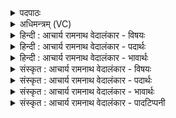 <details><summary>पदपाठः</summary>

त꣢म्। उ꣣। अभि꣢। प्र। गा꣣यत। पु꣣रुहूत꣢म्। पु꣣रु। हूत꣢म्। पु꣣रुष्टुत꣢म्। पु꣣रु। स्तुत꣢म्। इ꣡न्द्र꣢꣯म्। गी꣣र्भिः꣢। त꣣विष꣢म्। आ। वि꣣वासत। ३८२।
</details>

<details><summary>अधिमन्त्रम् (VC)</summary>

- इन्द्रः
- गोषूक्त्यश्वसूक्तिनौ काण्वायनौ
- उष्णिक्
- ऋषभः
- ऐन्द्रं काण्डम्
</details>

<details><summary>हिन्दी : आचार्य रामनाथ वेदालंकार - विषयः</summary>

अगले मन्त्र में परमेश्वर की महिमा गाने के लिए मनुष्यों को प्रेरित किया गया है।
</details>

<details><summary>हिन्दी : आचार्य रामनाथ वेदालंकार - पदार्थः</summary>

पदार्थान्वयभाषाः -  हे मनुष्यो ! (तम् उ) उसी (पुरुस्तुतम्) बहुत अधिक कीर्तिगान किये गये, (पुरुहूतम्) बहुतों से पुकारे गये जगदीश्वर को (अभि) लक्ष्य करके (प्र गायत) भली-भाँति स्तुतिगीत गाओ। (तविषम्) महान् (इन्द्रम्) उस परमैश्वर्यशाली जगत्पति की (गीर्भिः) वेदवाणियों से (आ विवासत) आराधना करो ॥२॥
</details>

<details><summary>हिन्दी : आचार्य रामनाथ वेदालंकार - भावार्थः</summary>

भावार्थभाषाः -  अनेकों ऋषि, महर्षि, राजा आदियों से स्तुति और पूजा किये गये महान् विश्वम्भर की हमें भी क्यों नहीं स्तुति और पूजा करनी चाहिए? ॥२॥
</details>

<details><summary>संस्कृत : आचार्य रामनाथ वेदालंकार - विषयः</summary>

अथ परमेश्वरस्य महिमानं गातुं जनान् प्रेरयति।
</details>

<details><summary>संस्कृत : आचार्य रामनाथ वेदालंकार - पदार्थः</summary>

पदार्थान्वयभाषाः -  हे जनाः ! (तम् उ) तमेव (पुरुस्तुतम्) बहु गीतकीर्तिम् (पुरुहूतम्) बहुभिः आहूतम् जगदीश्वरम् (अभि) अभिलक्ष्य (प्र गायत) प्रकर्षेण स्तुतिगीतानि गायत। (तविषम्) महान्तम्। तविष इति महन्नाम। निघं० ३।३। तम् (इन्द्रम्) जगत्पतिम् (गीर्भिः) वेदवाग्भिः (आ विवासत) परिचरत, पूजयत। विवासतिः परिचरणकर्मा। निघं० ३।५ ॥२॥
</details>

<details><summary>संस्कृत : आचार्य रामनाथ वेदालंकार - भावार्थः</summary>

भावार्थभाषाः -  बहुभिर्ऋषिमहर्षिनृपतिप्रभृतिभिः स्तुतः पूजितश्च महान् विश्वम्भरोऽस्माभिरपि कुतो न स्तवनीयः पूजनीयश्च ॥२॥
</details>

<details><summary>संस्कृत : आचार्य रामनाथ वेदालंकार - पादटिप्पनी</summary>

टिप्पणी:   १. ऋ० ८।१५।१, अथ० २०।६१।४; २०।६२।८ सर्वत्र ‘तमु अभि’ इत्यत्र ‘तम्बभि’ इति पाठः।
</details>